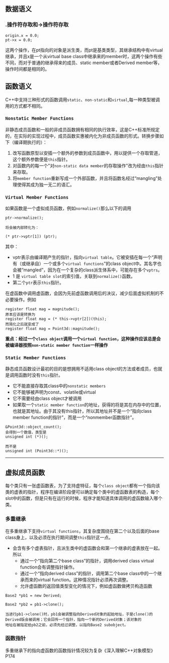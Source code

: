 ## 数据语义
### .操作符存取和->操作符存取
```
origin.x = 0.0;
pt->x = 0.0;
```
这两个操作，在pt指向的对象是派生类，而pt是基类类型，其继承结构中有virtual继承，并且x是一个从virtual base class中继承来的member时，这两个操作有些不同，而对于普通的继承得来的成员、static member或者Derived member等，操作时间都是相同的。





## 函数语义

C++中支持三种形式的函数调用`static`、`non-static`和`virtual`,每一种类型被调用的方式都不相同。

### `Nonstatic Member Functions`
非静态成员函数和一般的非成员函数拥有相同的执行效率，这是C++标准所规定的，在实际的实现过程中，成员函数实惠被内化为非成员函数的形式。转换步骤如下（编译期执行的）：
1. 改写函数原型以安插一个额外的参数到成员函数中，用以提供一个存取管道，这个额外参数便是`this`指针。
2. 对函数内的每一个"对`non-static data member`的存取操作"改为经由`this`指针来存取。
3. 将`member function`重新写成一个外部函数，并且将函数名经过“mangling”处理使得其成为独一无二的语汇。


### `Virtual Member Functions`
如果函数是一个虚拟成员函数，例如`normalize()`那么以下的调用
```
ptr->normalize();

将会被内部转化为：

(* ptr->vptr[1]) (ptr);

```
其中：
- vptr表示由编译期产生的指针，指向`virtual table`。它被安插在每一个“声明有（或继承自）一个或多个`virtual functions`”的class object中。其名字也会被“mangled”，因为在一个复杂的class派生体系中，可能存在多个`vptrs`。
- 1 是 `virtual table slot`的索引值，关联到`normalize()`函数。
- 第二个`ptr`表示`this`指针。

在虚函数中调用虚函数，会因为先前虚函数调用后的决议，减少后面虚拟机制的不必要操作。例如
```
register float mag = magnitude();
原本应该是转换为
register float mag = (* this->vptr[2])(this);
而简化之后就变成了
register float mag = Point3d::magnitude();
```

**重点：经过一个`class object`调用一个`virtual function`，这种操作应该总是会被编译器按照`non-static member function`一样操作**

### `Static Member Functions`
静态成员函数设计最初的目的是想拥用不适用class object的方法或者成员，也就是调用函数时没有`this`指针。
- 它不能直接存取其class中的`nonstatic members`
- 它不能够被声明为const、volatile或virtual
- 它不需要经由class object才被调用
- 如果取一个`static member function`的地址，获得的将是其在内存中的位置，也就是其地址。由于其没有this指针，所以其地址并不是一个“指向class member function的指针”，而是一个“nonmember函数指针”。
```
&Point3d::object_count();
会得到一个数值，类型是
unsigned int (*)();

而不是
unsigned int (Point3d::*)();

```

---

## 虚拟成员函数
每个类只有一张虚函数表，为了支持虚特征，每个`class object`都有一个指向该类的虚表的指针，程序在编译阶段便可以确定每个类中的虚函数表的构造，每个slot中的函数，但是只有在运行的时候，程序才能知道具体调用的虚函数输入哪个类。

### 多重继承
在多重继承下支持`virtual functions`，其复杂度围绕在第二个以及后面的base class身上，以及必须在执行期间调整`this`指针这一点。

- 会含有多个虚表指针，且派生类中的虚函数会和第一个继承的虚表放在一起。所以
  - 通过一个“指向第二个base class”的指针，调用derived class virtual function会有调整指针操作。
  - 通过一个“指向derived class”的指针，调用第二个base class中的一个继承而来的virtual function。这种情况指针必须再次调整。
  - 允许虚函数的返回值类型变化的情况下，例如虚函数做拷贝构造函数
```
Base2 *pb1 = new Derived;

Base2 *pb2 = pb1->clone();

当进行pb1->clone()时，pb1会被调整指向Derived对象的起始地址，于是clone()的Derived版会被调用；它会回传一个指针，指向一个新的Derived对象；该对象的
地址在被指定给pb2之前，必须先经过调整，以指向Base2 subobject。

```


### 函数指针
多重继承下的指向虚函数的函数指针情况较为复杂《深入理解C++对象模型》P174
